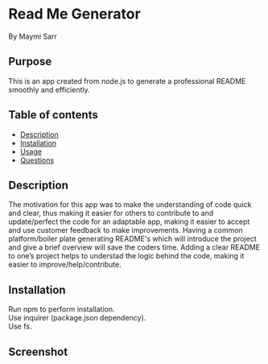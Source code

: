 # Read Me Generator
By Maymi Sarr

## Purpose
This is an app created from node.js to generate a professional README smoothly and efficiently.
## Table of contents
- [Description](#description) 
- [Installation](#installation)
- [Usage](#usage)
- [Questions](#questions)

## Description
The motivation for this app was to make the understanding of code quick and clear, thus making it easier for others to contribute to and update/perfect the code for an adaptable app, making it easier to accept and use customer feedback to make improvements. Having a common platform/boiler plate generating README's which will introduce the project and give a brief overview will save the coders time. Adding a clear README to one’s project helps to understad the logic behind the code, making it easier to improve/help/contribute. 

## Installation
<div>Run npm to perform installation. </div>
<div>Use inquirer (package.json dependency).</div>
<div>Use fs.</div>


## Screenshot


